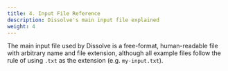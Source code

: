```yaml
---
title: 4. Input File Reference
description: Dissolve's main input file explained
weight: 4
---
```


The main input file used by Dissolve is a free-format, human-readable file with arbitrary name and file extension, although all example files follow the rule of using `.txt` as the extension (e.g. `my-input.txt`).
